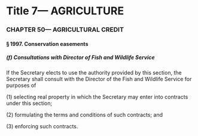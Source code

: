 
# Title 7— AGRICULTURE
### CHAPTER 50— AGRICULTURAL CREDIT
#### § 1997. Conservation easements
##### (f) Consultations with Director of Fish and Wildlife Service

If the Secretary elects to use the authority provided by this section, the Secretary shall consult with the Director of the Fish and Wildlife Service for purposes of

(1) selecting real property in which the Secretary may enter into contracts under this section;

(2) formulating the terms and conditions of such contracts; and

(3) enforcing such contracts.
